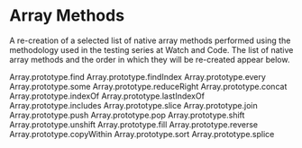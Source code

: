 Array Methods
=======================================

A re-creation of a selected list of native array methods performed using the methodology used in the testing series at Watch and Code. The list of native array methods and the order in which they will be re-created appear below.

Array.prototype.find
Array.prototype.findIndex
Array.prototype.every
Array.prototype.some
Array.prototype.reduceRight
Array.prototype.concat
Array.prototype.indexOf
Array.prototype.lastIndexOf
Array.prototype.includes
Array.prototype.slice
Array.prototype.join
Array.prototype.push
Array.prototype.pop
Array.prototype.shift
Array.prototype.unshift
Array.prototype.fill
Array.prototype.reverse
Array.prototype.copyWithin
Array.prototype.sort
Array.prototype.splice
